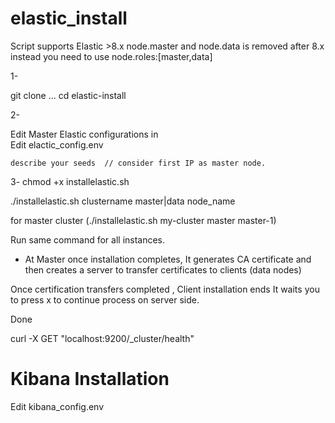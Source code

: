 # elastic_install
Script supports Elastic >8.x
node.master and node.data is removed after 8.x
instead you need to use node.roles:[master,data]


1- 

git clone ...
cd elastic-install


2-

Edit Master Elastic configurations in  
  Edit elactic_config.env


    describe your seeds  // consider first IP as master node. 


3-
chmod +x installelastic.sh

./installelastic.sh clustername master|data node_name

for master cluster  (./installelastic.sh my-cluster master master-1)

Run same command for all instances. 

* At Master once installation completes, It generates CA certificate and  then creates a server to transfer certificates to clients (data nodes)

Once certification transfers completed , Client installation ends  It waits you to press  x to continue process on server side. 


Done

curl -X GET "localhost:9200/_cluster/health"

# Kibana  Installation
   Edit kibana_config.env